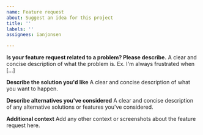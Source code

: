 ```yaml
---
name: Feature request
about: Suggest an idea for this project
title: ''
labels: ''
assignees: ianjonsen

---
```


**Is your feature request related to a problem? Please describe.**
A clear and concise description of what the problem is. Ex. I'm always frustrated when [...]

**Describe the solution you'd like**
A clear and concise description of what you want to happen. 

**Describe alternatives you've considered**
A clear and concise description of any alternative solutions or features you've considered.

**Additional context**
Add any other context or screenshots about the feature request here.
